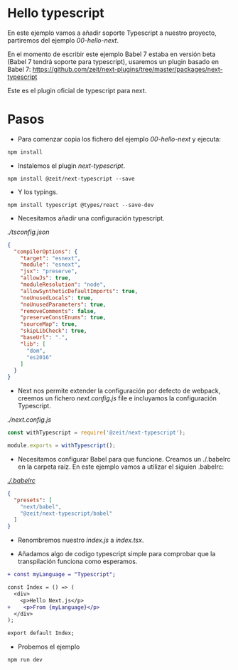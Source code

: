 # Hello typescript

En este ejemplo vamos a añadir soporte Typescript a nuestro proyecto, partiremos del ejemplo _00-hello-next_.

En el momento de escribir este ejemplo Babel 7 estaba en versión beta (Babel 7 tendrá soporte para typescript), usaremos un plugin basado en Babel 7: https://github.com/zeit/next-plugins/tree/master/packages/next-typescript

Este es el plugin oficial de typescript  para next.

# Pasos

- Para comenzar copia los fichero del ejemplo _00-hello-next_ y ejecuta:

```bash
npm install
```

- Instalemos el plugin _next-typescript_.

```
npm install @zeit/next-typescript --save
```

- Y los typings.

```
npm install typescript @types/react --save-dev
```

- Necesitamos añadir una configuración typescript.

_./tsconfig.json_

```json
{
  "compilerOptions": {
    "target": "esnext",
    "module": "esnext",
    "jsx": "preserve",
    "allowJs": true,
    "moduleResolution": "node",
    "allowSyntheticDefaultImports": true,
    "noUnusedLocals": true,
    "noUnusedParameters": true,
    "removeComments": false,
    "preserveConstEnums": true,
    "sourceMap": true,
    "skipLibCheck": true,
    "baseUrl": ".",
    "lib": [
      "dom",
      "es2016"
    ]
  }
}
```

- Next nos permite extender la configuración por defecto de webpack,
creemos un fichero _next.config.js_ file e incluyamos la configuración Typescript.

_./next.config.js_

```javascript
const withTypescript = require('@zeit/next-typescript');

module.exports = withTypescript();

```

- Necesitamos configurar Babel para que funcione. Creamos un ./.babelrc en la carpeta raíz.  En este ejemplo vamos a utilizar el siguien .babelrc:

_[./.babelrc](./.babelrc)_

```json
{
  "presets": [
    "next/babel",
    "@zeit/next-typescript/babel"
  ]
}

```

- Renombremos nuestro _index.js_ a _index.tsx_.

- Añadamos algo de codigo typescript simple para comprobar que la transpilación funciona como esperamos.

```diff 
+ const myLanguage = "Typescript";

const Index = () => (
  <div>
    <p>Hello Next.js</p>
+    <p>From {myLanguage}</p>
  </div>
);

export default Index;
```

- Probemos el ejemplo

```bash
npm run dev
```



